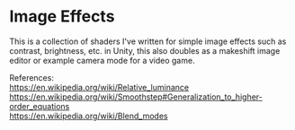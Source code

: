 # Image Effects

This is a collection of shaders I've written for simple image effects such as contrast, brightness, etc. in Unity, this also doubles as a makeshift image editor or example camera mode for a video game.

References: <br>
https://en.wikipedia.org/wiki/Relative_luminance <br>
https://en.wikipedia.org/wiki/Smoothstep#Generalization_to_higher-order_equations <br>
https://en.wikipedia.org/wiki/Blend_modes